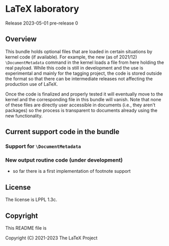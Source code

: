 # LaTeX laboratory

Release 2023-05-01 pre-release 0

## Overview

This bundle holds optional files that are loaded in certain situations
by kernel code (if available). For example, the new (as of 2021/12)
`\DocumentMetadata` command in the kernel loads a file from here holding
the real payload. While this code is still in development and the use
is experimental and mainly for the tagging project, the code is stored
outside the format so that there can be intermediate releases not
affecting the production use of LaTeX.


Once the code is finalized and properly tested it will eventually move
to the kernel and the corresponding file in this bundle will
vanish. Note that none of these files are directly user accessible in
documents (i.e., they aren't packages) so the process is transparent
to documents already using the new functionality.


## Current support code in the bundle

### Support for `\DocumentMetadata`

### New output routine code (under development)

 - so far there is a first implementation of footnote support


## License

The license is LPPL 1.3c.


## Copyright

This README file is

Copyright (C) 2021-2023
The LaTeX Project
